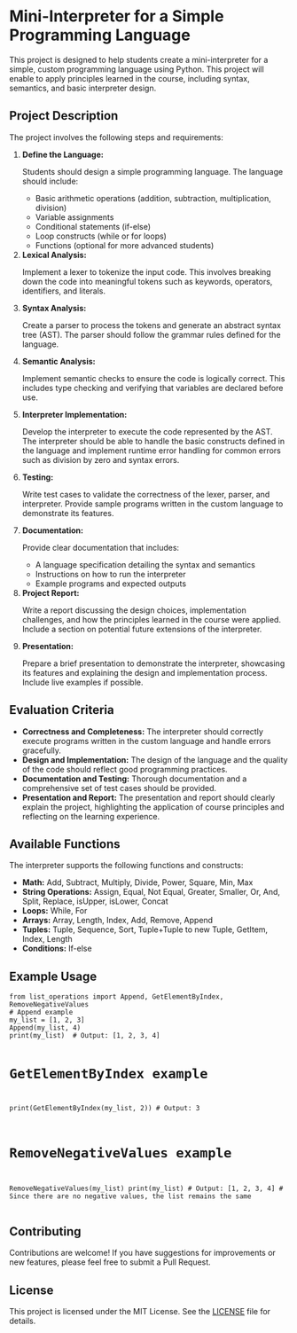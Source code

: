 <!DOCTYPE html>
<html lang="en">
<head>
    <meta charset="UTF-8">
    <meta name="viewport" content="width=device-width, initial-scale=1.0">
    
</head>
<body>

<div class="container">
    <h1>Mini-Interpreter for a Simple Programming Language</h1>
    <p>This project is designed to help students create a mini-interpreter for a simple, custom programming language using Python. This project will enable to apply principles learned in the course, including syntax, semantics, and basic interpreter design.</p>
    <h2>Project Description</h2>
    <p>The project involves the following steps and requirements:</p>
    <ol>
        <li><strong>Define the Language:</strong>
            <p>Students should design a simple programming language. The language should include:</p>
            <ul>
                <li>Basic arithmetic operations (addition, subtraction, multiplication, division)</li>
                <li>Variable assignments</li>
                <li>Conditional statements (if-else)</li>
                <li>Loop constructs (while or for loops)</li>
                <li>Functions (optional for more advanced students)</li>
            </ul>
        </li>
        <li><strong>Lexical Analysis:</strong>
            <p>Implement a lexer to tokenize the input code. This involves breaking down the code into meaningful tokens such as keywords, operators, identifiers, and literals.</p>
        </li>
        <li><strong>Syntax Analysis:</strong>
            <p>Create a parser to process the tokens and generate an abstract syntax tree (AST). The parser should follow the grammar rules defined for the language.</p>
        </li>
        <li><strong>Semantic Analysis:</strong>
            <p>Implement semantic checks to ensure the code is logically correct. This includes type checking and verifying that variables are declared before use.</p>
        </li>
        <li><strong>Interpreter Implementation:</strong>
            <p>Develop the interpreter to execute the code represented by the AST. The interpreter should be able to handle the basic constructs defined in the language and implement runtime error handling for common errors such as division by zero and syntax errors.</p>
        </li>
        <li><strong>Testing:</strong>
            <p>Write test cases to validate the correctness of the lexer, parser, and interpreter. Provide sample programs written in the custom language to demonstrate its features.</p>
        </li>
        <li><strong>Documentation:</strong>
            <p>Provide clear documentation that includes:</p>
            <ul>
                <li>A language specification detailing the syntax and semantics</li>
                <li>Instructions on how to run the interpreter</li>
                <li>Example programs and expected outputs</li>
            </ul>
        </li>
        <li><strong>Project Report:</strong>
            <p>Write a report discussing the design choices, implementation challenges, and how the principles learned in the course were applied. Include a section on potential future extensions of the interpreter.</p>
        </li>
        <li><strong>Presentation:</strong>
            <p>Prepare a brief presentation to demonstrate the interpreter, showcasing its features and explaining the design and implementation process. Include live examples if possible.</p>
        </li>
    </ol>
    <h2>Evaluation Criteria</h2>
    <ul>
        <li><strong>Correctness and Completeness:</strong> The interpreter should correctly execute programs written in the custom language and handle errors gracefully.</li>
        <li><strong>Design and Implementation:</strong> The design of the language and the quality of the code should reflect good programming practices.</li>
        <li><strong>Documentation and Testing:</strong> Thorough documentation and a comprehensive set of test cases should be provided.</li>
        <li><strong>Presentation and Report:</strong> The presentation and report should clearly explain the project, highlighting the application of course principles and reflecting on the learning experience.</li>
    </ul>
    <h2>Available Functions</h2>
    <p>The interpreter supports the following functions and constructs:</p>
    <ul>
        <li><strong>Math:</strong> Add, Subtract, Multiply, Divide, Power, Square, Min, Max</li>
        <li><strong>String Operations:</strong> Assign, Equal, Not Equal, Greater, Smaller, Or, And, Split, Replace, isUpper, isLower, Concat</li>
        <li><strong>Loops:</strong> While, For</li>
        <li><strong>Arrays:</strong> Array, Length, Index, Add, Remove, Append</li>
        <li><strong>Tuples:</strong> Tuple, Sequence, Sort, Tuple+Tuple to new Tuple, GetItem, Index, Length</li>
        <li><strong>Conditions:</strong> If-else</li>
    </ul>
    <h2>Example Usage</h2>
    <div class="code-container">
        <pre><code>from list_operations import Append, GetElementByIndex, RemoveNegativeValues
# Append example
my_list = [1, 2, 3]
Append(my_list, 4)
print(my_list)  # Output: [1, 2, 3, 4]

# GetElementByIndex example
print(GetElementByIndex(my_list, 2))  # Output: 3

# RemoveNegativeValues example
RemoveNegativeValues(my_list)
print(my_list)  # Output: [1, 2, 3, 4]  # Since there are no negative values, the list remains the same
</code></pre>
    </div>
    <h2>Contributing</h2>
    <p>Contributions are welcome! If you have suggestions for improvements or new features, please feel free to submit a Pull Request.</p>
    <h2>License</h2>
    <p>This project is licensed under the MIT License. See the <a href="LICENSE">LICENSE</a> file for details.</p>
</div>

</body>
</html>
